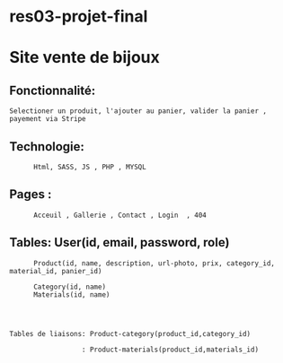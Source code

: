 # res03-projet-final


# Site vente de bijoux


## Fonctionnalité:

    Selectioner un produit, l'ajouter au panier, valider la panier , payement via Stripe





## Technologie: 
          Html, SASS, JS , PHP , MYSQL

## Pages :
          Acceuil , Gallerie , Contact , Login  , 404 

## Tables: User(id, email, password, role)
          Product(id, name, description, url-photo, prix, category_id, material_id, panier_id)
          
          Category(id, name)
          Materials(id, name)
         
         
        
          
    Tables de liaisons: Product-category(product_id,category_id)
    
                      : Product-materials(product_id,materials_id)
                 
                      
